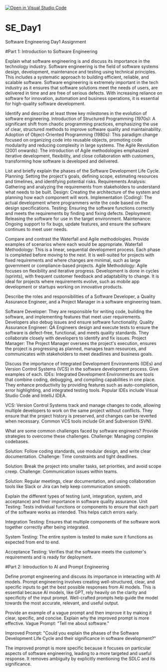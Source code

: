 [![Open in Visual Studio Code](https://classroom.github.com/assets/open-in-vscode-2e0aaae1b6195c2367325f4f02e2d04e9abb55f0b24a779b69b11b9e10269abc.svg)](https://classroom.github.com/online_ide?assignment_repo_id=18457752&assignment_repo_type=AssignmentRepo)
# SE_Day1
Software Engineering Day1 Assignment


#Part 1: Introduction to Software Engineering

Explain what software engineering is and discuss its importance in the technology industry.
Software engineering is the field of software systems design, development, maintenance and testing using technical principles. This includes a systematic approach to building efficient, reliable, and scalable software. Software engineering is extremely important in the tech industry as it ensures that software solutions meet the needs of users, are delivered in time and are free of serious defects. With increasing reliance on software for innovation, automation and business operations, it is essential for high-quality software development.

Identify and describe at least three key milestones in the evolution of software engineering. 
Introduction of Structured Programming (1970s): A significant shift from chaotic programming practices, emphasizing the use of clear, structured methods to improve software quality and maintainability.
Adoption of Object-Oriented Programming (1980s): This paradigm change focused on organizing code into reusable objects, promoting code modularity and reducing complexity in large systems.
The Agile Revolution (2001 onwards): The introduction of Agile methodologies emphasized iterative development, flexibility, and close collaboration with customers, transforming how software is developed and delivered.


List and briefly explain the phases of the Software Development Life Cycle.
Planning: Setting the project's goals, defining scope, estimating resources and timelines, and identifying potential risks.
Requirements Analysis: Gathering and analyzing the requirements from stakeholders to understand what needs to be built.
Design: Creating the architecture of the system and planning how each component will work.
Implementation (Coding): The actual development where programmers write the code based on the design specifications.
Testing: Ensuring the software functions correctly and meets the requirements by finding and fixing defects.
Deployment: Releasing the software for use in the target environment.
Maintenance: Ongoing support to fix bugs, update features, and ensure the software continues to meet user needs.


Compare and contrast the Waterfall and Agile methodologies. Provide examples of scenarios where each would be appropriate.
Waterfall Methodology: This is a linear, sequential development process. Each phase is completed before moving to the next. It is well-suited for projects with fixed requirements and where changes are minimal, such as large government or compliance-based projects.
Agile Methodology: Agile focuses on flexibility and iterative progress. Development is done in cycles (sprints), with frequent customer feedback and adaptability to change. It is ideal for projects where requirements evolve, such as mobile app development or startups working on innovative products.

Describe the roles and responsibilities of a Software Developer, a Quality Assurance Engineer, and a Project Manager in a software engineering team.

Software Developer: They are responsible for writing code, building the software, and implementing features that meet user requirements. Developers also debug issues and ensure software functionality.
Quality Assurance Engineer: QA Engineers design and execute tests to ensure the software is defect-free, functional, and meets quality standards. They collaborate closely with developers to identify and fix issues.
Project Manager: The Project Manager oversees the project's execution, ensures the project is progressing as planned, manages team resources, and communicates with stakeholders to meet deadlines and business goals.

Discuss the importance of Integrated Development Environments (IDEs) and Version Control Systems (VCS) in the software development process. Give examples of each.
IDEs: Integrated Development Environments are tools that combine coding, debugging, and compiling capabilities in one place. They enhance productivity by providing features such as auto-completion, error highlighting, and integrated testing tools. Popular IDEs include Visual Studio Code and IntelliJ IDEA.

VCS: Version Control Systems track and manage changes to code, allowing multiple developers to work on the same project without conflicts. They ensure that the project history is preserved, and changes can be reverted when necessary. Common VCS tools include Git and Subversion (SVN).

What are some common challenges faced by software engineers? Provide strategies to overcome these challenges.
Challenge: Managing complex codebases.

Solution: Follow coding standards, use modular design, and write clear documentation.
Challenge: Time constraints and tight deadlines.

Solution: Break the project into smaller tasks, set priorities, and avoid scope creep.
Challenge: Communication issues within teams.

Solution: Regular meetings, clear documentation, and using collaboration tools like Slack or Jira can help keep communication smooth.

Explain the different types of testing (unit, integration, system, and acceptance) and their importance in software quality assurance.
Unit Testing: Tests individual functions or components to ensure that each part of the software works as intended. This helps catch errors early.

Integration Testing: Ensures that multiple components of the software work together correctly after being integrated.

System Testing: The entire system is tested to make sure it functions as expected from end to end.

Acceptance Testing: Verifies that the software meets the customer's requirements and is ready for deployment.

#Part 2: Introduction to AI and Prompt Engineering


Define prompt engineering and discuss its importance in interacting with AI models.
Prompt engineering involves creating well-structured, clear, and specific inputs to get the best possible responses from AI models. This is essential because AI models, like GPT, rely heavily on the clarity and specificity of the input prompt. Well-crafted prompts help guide the model towards the most accurate, relevant, and useful output.

Provide an example of a vague prompt and then improve it by making it clear, specific, and concise. Explain why the improved prompt is more effective.
Vague Prompt: "Tell me about software."

Improved Prompt: "Could you explain the phases of the Software Development Life Cycle and their significance in software development?"

The improved prompt is more specific because it focuses on particular aspects of software engineering, leading to a more targeted and useful response. It removes ambiguity by explicitly mentioning the SDLC and its significance.
